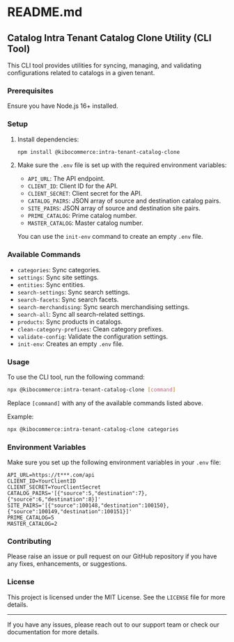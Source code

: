 # README.md

## Catalog Intra Tenant Catalog Clone Utility (CLI Tool)

This CLI tool provides utilities for syncing, managing, and validating configurations related to catalogs in a given tenant.

### Prerequisites

Ensure you have Node.js 16+ installed.

### Setup

1. Install dependencies:
   ```bash
   npm install @kibocommerce:intra-tenant-catalog-clone
   ```

2. Make sure the `.env` file is set up with the required environment variables:
   - `API_URL`: The API endpoint.
   - `CLIENT_ID`: Client ID for the API.
   - `CLIENT_SECRET`: Client secret for the API.
   - `CATALOG_PAIRS`: JSON array of source and destination catalog pairs.
   - `SITE_PAIRS`: JSON array of source and destination site pairs.
   - `PRIME_CATALOG`: Prime catalog number.
   - `MASTER_CATALOG`: Master catalog number.

   You can use the `init-env` command to create an empty `.env` file.

### Available Commands

- `categories`: Sync categories.
- `settings`: Sync site settings.
- `entities`: Sync entities.
- `search-settings`: Sync search settings.
- `search-facets`: Sync search facets.
- `search-merchandising`: Sync search merchandising settings.
- `search-all`: Sync all search-related settings.
- `products`: Sync products in catalogs.
- `clean-category-prefixes`: Clean category prefixes.
- `validate-config`: Validate the configuration settings.
- `init-env`: Creates an empty `.env` file.

### Usage

To use the CLI tool, run the following command:

```bash
npx @kibocommerce:intra-tenant-catalog-clone [command]
```

Replace `[command]` with any of the available commands listed above.

Example:
```bash
npx @kibocommerce:intra-tenant-catalog-clone categories
```

### Environment Variables

Make sure you set up the following environment variables in your `.env` file:

```plaintext
API_URL=https://t***.com/api
CLIENT_ID=YourClientID
CLIENT_SECRET=YourClientSecret
CATALOG_PAIRS='[{"source":5,"destination":7}, {"source":6,"destination":8}]'
SITE_PAIRS='[{"source":100148,"destination":100150}, {"source":100149,"destination":100151}]'
PRIME_CATALOG=5
MASTER_CATALOG=2
```

### Contributing

Please raise an issue or pull request on our GitHub repository if you have any fixes, enhancements, or suggestions.

### License

This project is licensed under the MIT License. See the `LICENSE` file for more details.

---

If you have any issues, please reach out to our support team or check our documentation for more details.